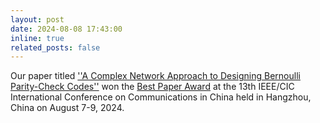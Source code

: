 ```yaml
---
layout: post
date: 2024-08-08 17:43:00
inline: true
related_posts: false
---
```


Our paper titled [''A Complex Network Approach to Designing Bernoulli Parity-Check Codes''](https://ieeexplore.ieee.org/document/10682017) won the [Best Paper Award](https://cse.sysu.edu.cn/coin/article/142) at the 13th IEEE/CIC International Conference on Communications in China held in Hangzhou, China on August 7-9, 2024.

